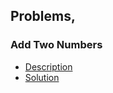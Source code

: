 ## Problems,
### Add Two Numbers
* [Description](https://leetcode.com/problems/add-two-numbers/)
* [Solution](https://www.youtube.com/watch?v=LBVsXSMOIk4&ab_channel=takeUforward)